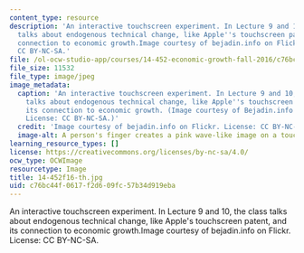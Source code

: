 ```yaml
---
content_type: resource
description: 'An interactive touchscreen experiment. In Lecture 9 and 10, the class
  talks about endogenous technical change, like Apple''s touchscreen patent, and its
  connection to economic growth.Image courtesy of bejadin.info on Flickr. License:
  CC BY-NC-SA.'
file: /ol-ocw-studio-app/courses/14-452-economic-growth-fall-2016/c76bc44f0617f2d609fc57b34d919eba_14-452f16-th.jpg
file_size: 11532
file_type: image/jpeg
image_metadata:
  caption: 'An interactive touchscreen experiment. In Lecture 9 and 10, the class
    talks about endogenous technical change, like Apple''s touchscreen patent, and
    its connection to economic growth. (Image courtesy of Bejadin.info on Flickr.
    License: CC BY-NC-SA.)'
  credit: 'Image courtesy of bejadin.info on Flickr. License: CC BY-NC-SA.'
  image-alt: A person's finger creates a pink wave-like image on a touchscreen.
learning_resource_types: []
license: https://creativecommons.org/licenses/by-nc-sa/4.0/
ocw_type: OCWImage
resourcetype: Image
title: 14-452f16-th.jpg
uid: c76bc44f-0617-f2d6-09fc-57b34d919eba
---
```

An interactive touchscreen experiment. In Lecture 9 and 10, the class talks about endogenous technical change, like Apple's touchscreen patent, and its connection to economic growth.Image courtesy of bejadin.info on Flickr. License: CC BY-NC-SA.